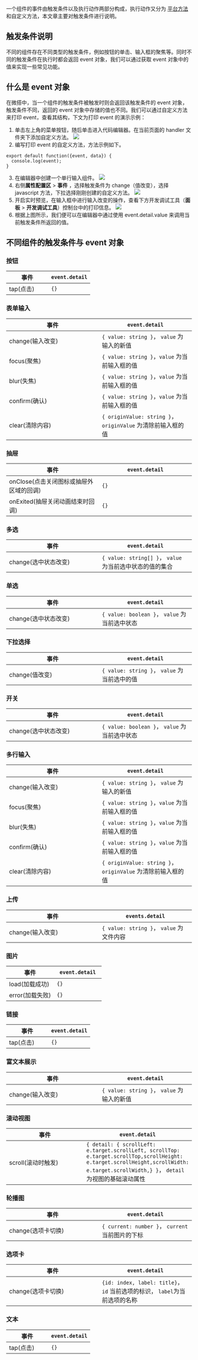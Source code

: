 一个组件的事件由触发条件以及执行动作两部分构成，执行动作又分为 [平台方法](https://cloud.tencent.com/document/product/1301/61120) 和自定义方法，本文章主要对触发条件进行说明。

## 触发条件说明
不同的组件存在不同类型的触发条件，例如按钮的单击、输入框的聚焦等。同时不同的触发条件在执行时都会返回 event 对象，我们可以通过获取 event 对象中的值来实现一些常见功能。


## 什么是 event 对象
在微搭中，当一个组件的触发条件被触发时则会返回该触发条件的 event 对象，触发条件不同，返回的 event 对象中存储的值也不同。我们可以通过自定义方法来打印 event，查看其结构，下文为打印 event 的演示示例：
1. 单击左上角的菜单按钮，随后单击进入代码编辑器。在当前页面的 handler 文件夹下添加自定义方法。
![](https://qcloudimg.tencent-cloud.cn/raw/14f2f3202e1b07893098169a3985c4e5.png)
2. 编写打印 event 的自定义方法，方法示例如下。
```
export default function({event, data}) {
  console.log(event);
}
```
3. 在编辑器中创建一个单行输入组件。
![](https://qcloudimg.tencent-cloud.cn/raw/77634bb4a5bd9c7f8bcbd025893376b1.png)
4. 右侧**属性配置区** > **事件** ，选择触发条件为 change（值改变），选择 javascript 方法，下拉选择刚刚创建的自定义方法。
![](https://qcloudimg.tencent-cloud.cn/raw/4effcff11963c530a97eb80a60c278de.png)
5. 开启实时预览，在输入框中进行输入改变的操作，查看下方开发调试工具（**面板** > **开发调试工具**）控制台中的打印信息。
![](https://qcloudimg.tencent-cloud.cn/raw/54d87cb5f2ecbf3c02541e15c8f15099.png)
6. 根据上图所示，我们便可以在编辑器中通过使用 event.detail.value 来调用当前触发条件所返回的值。

## 不同组件的触发条件与 event 对象
### 按钮
<table><thead><tr><th style = "width:50%">事件</th><th><code>event.detail</code></th></tr></thead><tbody><tr><td>tap(点击)</td><td><code>{}</code></td></tr></tbody></table>


### 表单输入
<table><thead><tr><th style = "width:50%">事件</th><th><code>event.detail</code></th></tr></thead><tbody><tr><td>change(输入改变)</td><td><code>{ value: string }</code>， <code>value</code> 为输入的新值</td></tr><tr><td>focus(聚焦)</td><td><code>{ value: string }</code>，<code>value</code> 为当前输入框的值</td></tr><tr><td>blur(失焦)</td><td><code>{ value: string }</code>，<code>value</code> 为当前输入框的值</td></tr><tr><td>confirm(确认)</td><td><code>{ value: string }</code>，<code>value</code> 为当前输入框的值</td></tr><tr><td>clear(清除内容)</td><td><code>{ originValue: string }</code>，<code>originValue</code> 为清除前输入框的值</td></tr></tbody></table>

### 抽屉
<table><thead><tr><th style = "width:50%">事件</th><th><code>event.detail</code></th></tr></thead><tbody><tr><td>onClose(点击关闭图标或抽屉外区域的回调)</td><td><code>{}</code></td></tr><tr><td>onExited(抽屉关闭动画结束时回调)</td><td><code>{}</code></td></tr></tbody></table>

###  多选
<table><thead><tr><th style = "width:50%">事件</th><th><code>event.detail</code></th></tr></thead><tbody><tr><td>change(选中状态改变)</td><td><code>{ value: string[] }</code>， <code>value</code> 为当前选中状态的值的集合</td></tr></tbody></table>

### 单选

<table><thead><tr><th style = "width:50%">事件</th><th><code>event.detail</code></th></tr></thead><tbody><tr><td>change(选中状态改变)</td><td><code>{ value: boolean }</code>， <code>value</code> 为当前选中状态</td></tr></tbody></table>

### 下拉选择

<table><thead><tr><th style = "width:50%">事件</th><th><code>event.detail</code></th></tr></thead><tbody><tr><td>change(值改变)</td><td><code>{ value: string }</code>， <code>value</code> 为当前选中的值</td></tr></tbody></table>

### 开关

<table><thead><tr><th style = "width:50%">事件</th><th><code>event.detail</code></th></tr></thead><tbody><tr><td>change(选中状态改变)</td><td><code>{ value: boolean }</code>， <code>value</code> 为当前选中状态</td></tr></tbody></table>

### 多行输入

<table><thead><tr><th style = "width:50%">事件</th><th><code>event.detail</code></th></tr></thead><tbody><tr><td>change(输入改变)</td><td><code>{ value: string }</code>， <code>value</code> 为输入的新值</td></tr><tr><td>focus(聚焦)</td><td><code>{ value: string }</code>，<code>value</code> 为当前输入框的值</td></tr><tr><td>blur(失焦)</td><td><code>{ value: string }</code>，<code>value</code> 为当前输入框的值</td></tr><tr><td>confirm(确认)</td><td><code>{ value: string }</code>，<code>value</code> 为当前输入框的值</td></tr><tr><td>clear(清除内容)</td><td><code>{ originValue: string }</code>，<code>originValue</code> 为清除前输入框的值</td></tr></tbody></table>

### 上传
<table><thead><tr><th style = "width:50%">事件</th><th><code>events.detail</code></th></tr></thead><tbody><tr><td>change(输入改变)</td><td><code>{ value: string }</code>， <code>value</code> 为文件内容</td></tr></tbody></table>

### 图片
<table><thead><tr><th style = "width:50%">事件</th><th><code>event.detail</code></th></tr></thead><tbody><tr><td>load(加载成功)</td><td><code>{}</code></td></tr><tr><td>error(加载失败)</td><td><code>{}</code></td></tr></tbody></table>

### 链接
<table><thead><tr><th style = "width:50%">事件</th><th><code>event.detail</code></th></tr></thead><tbody><tr><td>tap(点击)</td><td><code>{}</code></td></tr></tbody></table>

### 富文本展示
<table><thead><tr><th style = "width:50%">事件</th><th><code>event.detail</code></th></tr></thead><tbody><tr><td>change(输入改变)</td><td><code>{ value: string }</code>， <code>value</code> 为输入的新值</td></tr></tbody></table>

### 滚动视图
<table><thead><tr><th style = "width:50%">事件</th><th><code>event.detail</code></th></tr></thead><tbody><tr><td>scroll(滚动时触发)</td><td><code>{ detail: { scrollLeft: e.target.scrollLeft, scrollTop: e.target.scrollTop,scrollHeight: e.target.scrollHeight,scrollWidth: e.target.scrollWidth,} }</code>， <code>detail</code> 为视图的基础滚动属性</td></tr></tbody></table>


### 轮播图

<table><thead><tr><th style = "width:50%">事件</th><th><code>event.detail</code></th></tr></thead><tbody><tr><td>change(选项卡切换)</td><td><code>{ current: number }</code>， <code>current</code> 当前图片的下标</td></tr></tbody></table>

### 选项卡

<table><thead><tr><th style = "width:50%">事件</th><th><code>event.detail</code></th></tr></thead><tbody><tr><td>change(选项卡切换)</td><td><code>{id: index, label: title}</code>， <code>id</code> 当前选项的标识， <code>label</code>为当前选项的名称</td></tr></tbody></table>

### 文本
<table><thead><tr><th style = "width:50%">事件</th><th><code>event.detail</code></th></tr></thead><tbody><tr><td>tap(点击)</td><td><code>{}</code></td></tr></tbody></table>
